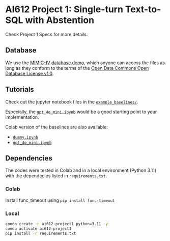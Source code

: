 # AI612 Project 1: Single-turn Text-to-SQL with Abstention

Check Project 1 Specs for more details.

## Database
We use the [MIMIC-IV database demo](https://physionet.org/content/mimic-iv-demo/2.2/), which anyone can access the files as long as they conform to the terms of the [Open Data Commons Open Database License v1.0](https://physionet.org/content/mimic-iv-demo/view-license/2.2/).

## Tutorials
Check out the jupyter notebook files in the [`example_baselines/`](example_baselines/).

Especially, the [`gpt_4o_mini.ipynb`](example_baselines/gpt_4o_mini.ipynb) would be a good starting point to your implementation.

Colab version of the baselines are also available:
- [`dummy.ipynb`](https://colab.research.google.com/drive/1dkgNR3Qi5ZrtzX_QJbQNhXLpyKHxgq-h?usp=sharing)
- [`gpt_4o_mini.ipynb`](https://colab.research.google.com/drive/1IQIOHrl-4sgorbtFZFVP2NnUP_7XdjmZ?usp=sharing)


## Dependencies
The codes were tested in Colab and in a local environment (Python 3.11) with the dependecies listed in `requirements.txt`.

### Colab
Install func_timeout using `pip install func-timeout`

### Local
```bash
conda create -n ai612-project1 python=3.11 -y
conda activate ai612-project1
pip install -r requirements.txt
```